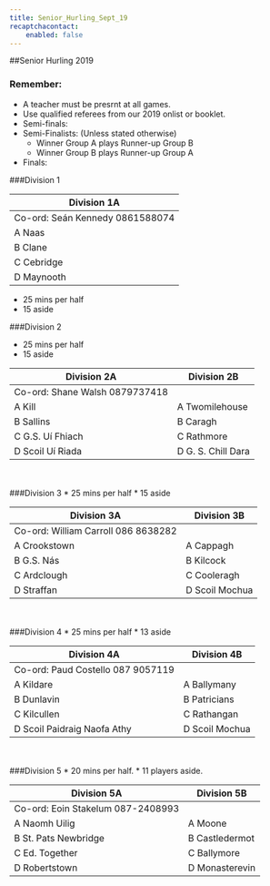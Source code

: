 ```yaml
---
title: Senior_Hurling_Sept_19
recaptchacontact:
    enabled: false
---
```


##Senior Hurling 2019
### Remember:
* A teacher must be presrnt at all games.
* Use qualified referees from our 2019 onlist or booklet.
* Semi-finals:
* Semi-Finalists: (Unless stated otherwise)
	* Winner Group A plays Runner-up Group B
	* Winner Group B plays Runner-up Group A
* Finals:  

###Division 1

| Division 1A | 
|-------------|
|Co-ord: Seán Kennedy 0861588074|
|A Naas |
|B Clane |
|C Cebridge |
|D Maynooth |
* 25 mins per half 
* 15 aside

###Division 2
* 25 mins per half 
* 15 aside

| Division 2A  | Division 2B |
|--------------|-------------|
|Co-ord: Shane Walsh 0879737418 |
|A Kill |A Twomilehouse |
|B Sallins | B Caragh |
|C G.S. Uí Fhiach | C Rathmore |
|D Scoil Uí Riada | D G. S. Chill Dara |

<br>
<br>
###Division 3
* 25 mins per half 
* 15 aside


|Division 3A | Division 3B |
|---------------|----------------|
|Co-ord: William Carroll 086 8638282 |
|A Crookstown | A Cappagh |
|B G.S. Nás | B Kilcock |
|C Ardclough |C Cooleragh |
|D Straffan |D Scoil Mochua |

<br>
<br>
###Division 4
* 25 mins per half 
* 13 aside


|Division 4A| Division 4B|
|---------------|---------------|
|Co-ord: Paud Costello 087 9057119 |
|A Kildare |A Ballymany|
|B Dunlavin |B Patricians|
|C Kilcullen|C Rathangan|
|D Scoil Paidraig Naofa Athy|D Scoil Mochua|

<br>
<br>
###Division 5
* 20 mins per half. 
* 11 players aside.

|Division 5A| Division 5B|
|---------------|---------------|
|Co-ord: Eoin Stakelum 087-2408993|
|A Naomh Uilig |A Moone|
|B St. Pats Newbridge | B Castledermot |
|C Ed. Together |C Ballymore |
|D Robertstown |D Monasterevin |